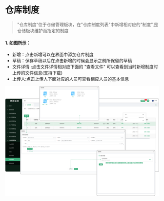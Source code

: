 # 仓库制度

> "仓库制度“位于仓储管理板块，在"仓库制度列表"中新增相对应的"制度",是仓储板块维护而指定的制度

#### 1. 如图所示：
* 新增：点击新增可以在界面中添加仓库制度
* 草稿：保存草稿以后在点击新增的时候会显示之前所保留的草稿
* 文件详情 :点击文件详情相对应下面的 "查看文件" 可以查看到当时新增制度时上传的文件信息(支持下载)
* 上传人:点击上传人下面对应的人员可查看相应人员的基本信息

![如图所示](../file/cc-ckzd.png)